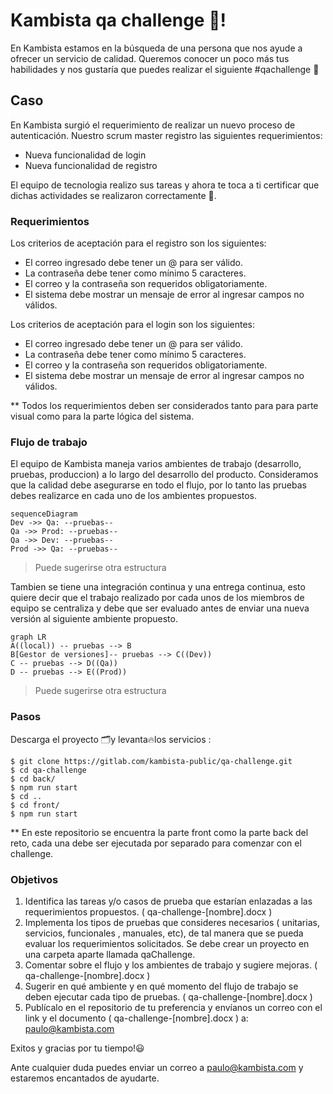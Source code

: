 # Kambista qa challenge 👋!

En Kambista estamos en la búsqueda de una persona que nos ayude a ofrecer un servicio de calidad.  Queremos conocer un poco más tus habilidades y nos gustaría que puedes realizar el siguiente #qachallenge 🐞

## Caso

En Kambista surgió el requerimiento de realizar un nuevo proceso de autenticación. Nuestro scrum master registro las siguientes requerimientos:

 - Nueva funcionalidad de login
 - Nueva funcionalidad de registro

El equipo de tecnologia realizo sus tareas y ahora te toca a ti certificar que dichas actividades se realizaron correctamente 🙌. 

### Requerimientos
Los criterios de aceptación para el registro son los siguientes:

- El correo ingresado debe tener un @ para ser válido.
- La contraseña debe tener como mínimo 5 caracteres.
- El correo y la contraseña son requeridos obligatoriamente.
- El sistema debe mostrar un mensaje de error al ingresar campos no válidos.


Los criterios de aceptación para el login son los siguientes:

- El correo ingresado debe tener un @ para ser válido.
- La contraseña debe tener como mínimo 5 caracteres.
- El correo y la contraseña son requeridos obligatoriamente.
- El sistema debe mostrar un mensaje de error al ingresar campos no válidos.

** Todos los requerimientos deben ser considerados tanto para para parte visual como para la parte lógica del sistema.


### Flujo de trabajo

El equipo de Kambista maneja varios ambientes de trabajo (desarrollo, pruebas, produccion) a lo largo del desarrollo del producto. Consideramos que la calidad debe asegurarse en todo el flujo, por lo tanto las pruebas debes realizarce en cada uno de los ambientes propuestos.

```mermaid
sequenceDiagram
Dev ->> Qa: --pruebas--
Qa ->> Prod: --pruebas--
Qa ->> Dev: --pruebas--
Prod ->> Qa: --pruebas--
```

> Puede sugerirse otra estructura

Tambien se tiene una integración continua y una entrega continua, esto quiere decir que el trabajo realizado por cada unos de los miembros de equipo se centraliza y debe que ser evaluado antes de enviar una nueva versión al siguiente ambiente propuesto.

```mermaid
graph LR
A((local)) -- pruebas --> B
B[Gestor de versiones]-- pruebas --> C((Dev))
C -- pruebas --> D((Qa))
D -- pruebas --> E((Prod))
```
> Puede sugerirse otra estructura

### Pasos

Descarga el proyecto 🗂y levanta🔥los servicios :

    $ git clone https://gitlab.com/kambista-public/qa-challenge.git
    $ cd qa-challenge
    $ cd back/
    $ npm run start
    $ cd ..
    $ cd front/
    $ npm run start

** En este repositorio se encuentra la parte front como la parte back del reto, cada una debe ser ejecutada por separado para comenzar con el challenge.

### Objetivos


 1. Identifica las tareas y/o casos de prueba que estarían enlazadas a las requerimientos propuestos. ( qa-challenge-[nombre].docx )
 2. Implementa los tipos de pruebas que consideres necesarios ( unitarias, servicios, funcionales , manuales, etc), de tal manera que se pueda evaluar los requerimientos solicitados. Se debe crear un proyecto en una carpeta aparte llamada qaChallenge.
 4. Comentar sobre el flujo y los ambientes de trabajo y sugiere mejoras. ( qa-challenge-[nombre].docx )
 5. Sugerir en qué ambiente y en qué momento del flujo de trabajo se deben ejecutar cada tipo de pruebas.  ( qa-challenge-[nombre].docx )
 6. Publícalo en el repositorio de tu preferencia y envíanos un correo con el link y el documento ( qa-challenge-[nombre].docx ) a: paulo@kambista.com
 
Exitos y gracias por tu tiempo!😃

Ante cualquier duda puedes enviar un correo a paulo@kambista.com y estaremos encantados de ayudarte. 